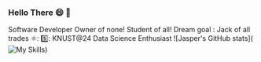 ### Hello There :smile: :wave:
Software Developer
Owner of none! Student of all!
Dream goal : Jack of all trades ⚛️: 5️⃣:
KNUST@24
Data Science Enthusiast
![Jasper's GitHub stats](![My Skills](https://skillicons.dev/icons?i=py,git,github,discord,bootstrap,arduino,reactjs))
